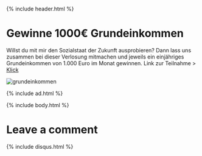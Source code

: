 {% include header.html %}

# Gewinne 1000€ Grundeinkommen
Willst du mit mir den Sozialstaat der Zukunft ausprobieren? Dann lass uns zusammen bei dieser Verlosung mitmachen und jeweils ein einjähriges Grundeinkommen von 1.000 Euro im Monat gewinnen. Link zur Teilnahme > [Klick](www.meinbge.de/fuer-dich/f17431bcf77ddfa8fd0d)

![grundeinkommen](https://www.mein-grundeinkommen.de/assets/campaigns/referral/fuer-alle-ba03fa67b0d39921a3ada05c78371db77b2712694ff7ac5e74080cd411391676.png)

{% include ad.html %}

{% include body.html %}

# Leave a comment

{% include disqus.html %}
